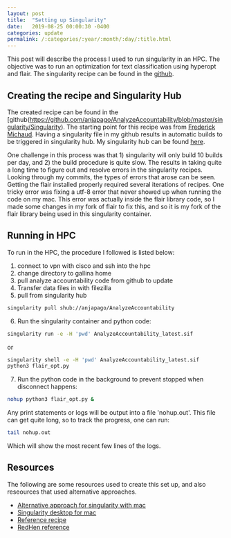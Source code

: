 ```yaml
---
layout: post
title:  "Setting up Singularity"
date:   2019-08-25 00:00:30 -0400
categories: update
permalink: /:categories/:year/:month/:day/:title.html
---
```


This post will describe the process I used to run singularity in an HPC. The objective was to run an optimization for text classification using hyperopt and flair. The singularity recipe can be found in the [github](https://github.com/anjapago/AnalyzeAccountability/blob/master/singularity/Singularity).

## Creating the recipe and Singularity Hub
The created recipe can be found in the [github(https://github.com/anjapago/AnalyzeAccountability/blob/master/singularity/Singularity). The starting point for this recipe was from [Frederick Michaud](https://singularity-hub.org/collections/1851). Having a singularity file in my github results in automatic builds to be triggered in singularity hub. My singularity hub can be found [here](https://singularity-hub.org/collections/3129).

One challenge in this process was that 1) singularity will only build 10 builds per day, and 2) the build procedure is quite slow. The results in taking quite a long time to figure out and resolve errors in the singularity recipes. Looking through my commits, the types of errors that arose can be seen. Getting the flair installed properly required several iterations of recipes. One tricky error was fixing a utf-8 error that never showed up when running the code on my mac. This error was actually inside the flair library code, so I made some changes in my fork of flair to fix this, and so it is my fork of the flair library being used in this singularity container.

## Running in HPC
To run in the HPC, the procedure I followed is listed below:

1. connect to vpn with cisco and ssh into the hpc
2. change directory to gallina home
3. pull analyze accountability code from github to update
4. Transfer data files in with filezilla
5. pull from singularity hub
```sh
singularity pull shub://anjapago/AnalyzeAccountability
```
6. Run the singularity container and python code:
```sh
singularity run -e -H 'pwd' AnalyzeAccountability_latest.sif
```
or
```sh
singularity shell -e -H 'pwd' AnalyzeAccountability_latest.sif
python3 flair_opt.py
```
7. Run the python code in the background to prevent stopped when disconnect happens:
```sh
nohup python3 flair_opt.py &
```
Any print statements or logs will be output into a file 'nohup.out'. This file can get quite long, so to track the progress, one can run:
```sh
tail nohup.out
```
Which will show the most recent few lines of the logs. 

## Resources

The following are some resources used to create this set up, and also reseources that used alternative approaches.

- [Alternative approach for singularity with mac](https://yongzx.github.io/blog/2019/Singularity-Simple-Guide/)
- [Singularity desktop for mac](https://sylabs.io/singularity-desktop-macos/)
- [Reference recipe](https://singularity-hub.org/collections/1851)
- [RedHen reference](http://www.redhenlab.org/home/tutorials-and-educational-resources/using-singularity-to-create-portable-applications)
